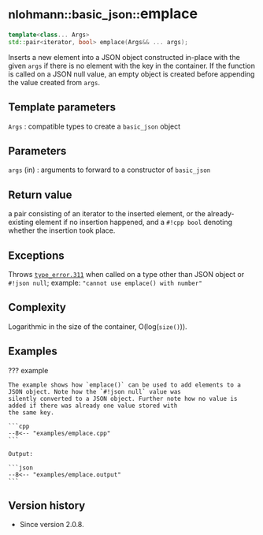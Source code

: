 # <small>nlohmann::basic_json::</small>emplace

```cpp
template<class... Args>
std::pair<iterator, bool> emplace(Args&& ... args);
```

Inserts a new element into a JSON object constructed in-place with the given `args` if there is no element with the key
in the container. If the function is called on a JSON null value, an empty object is created before appending the value
created from `args`.

## Template parameters

`Args`
:   compatible types to create a `basic_json` object

## Parameters

`args` (in)
:   arguments to forward to a constructor of `basic_json`

## Return value

a pair consisting of an iterator to the inserted element, or the already-existing element if no insertion happened, and
a `#!cpp bool` denoting whether the insertion took place.

## Exceptions

Throws [`type_error.311`](../../home/exceptions.md#jsonexceptiontype_error311) when called on a type other than JSON
object or `#!json null`; example: `"cannot use emplace() with number"`

## Complexity

Logarithmic in the size of the container, O(log(`size()`)).

## Examples

??? example

    The example shows how `emplace()` can be used to add elements to a JSON object. Note how the `#!json null` value was
    silently converted to a JSON object. Further note how no value is added if there was already one value stored with
    the same key.
            
    ```cpp
    --8<-- "examples/emplace.cpp"
    ```
    
    Output:
    
    ```json
    --8<-- "examples/emplace.output"
    ```

## Version history

- Since version 2.0.8.
